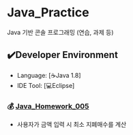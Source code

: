 # Java_Practice
Java 기반 콘솔 프로그래밍 (연습, 과제 등)


## :heavy_check_mark:Developer Environment

  - Language: [:coffee:Java 1.8]
  - IDE Tool: [:computer:Eclipse]
  
### :moneybag: [Java_Homework_005](https://github.com/smskit726/Java_Practice/tree/master/Java_Homework_005)
  - 사용자가 금액 입력 시 최소 지폐매수를 계산
